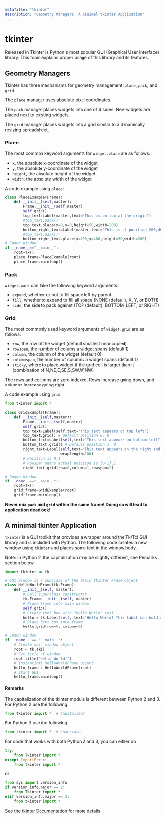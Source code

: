 ```yaml
---
metaTitle: "tkinter"
description: "Geometry Managers, A minimal tkinter Application"
---
```


# tkinter


Released in Tkinter is Python's most popular GUI (Graphical User Interface) library. This topic explains proper usage of this library and its features.



## Geometry Managers


Tkinter has three mechanisms for geometry management: `place`, `pack`, and `grid`.

The `place` manager uses absolute pixel coordinates.

The `pack` manager places widgets into one of 4 sides. New widgets are placed next to existing widgets.

The `grid` manager places widgets into a grid similar to a dynamically resizing spreadsheet.

### Place

The most common keyword arguments for `widget.place` are as follows:

- `x`, the absolute x-coordinate of the widget
- `y`, the absolute y-coordinate of the widget
- `height`, the absolute height of the widget
- `width`, the absolute width of the widget

A code example using `place`:

```py
class PlaceExample(Frame):
    def __init__(self,master):
        Frame.__init__(self,master)
        self.grid()
        top_text=Label(master,text="This is on top at the origin")
        #top_text.pack()
        top_text.place(x=0,y=0,height=50,width=200)
        bottom_right_text=Label(master,text="This is at position 200,400")
        #top_text.pack()
        bottom_right_text.place(x=200,y=400,height=50,width=200)
# Spawn Window
if __name__=="__main__":
    root=Tk()
    place_frame=PlaceExample(root)
    place_frame.mainloop()

```

### Pack

`widget.pack` can take the following keyword arguments:

- `expand`, whether or not to fill space left by parent
- `fill`, whether to expand to fill all space (NONE (default), X, Y, or BOTH)
- `side`, the side to pack against (TOP (default), BOTTOM, LEFT, or RIGHT)

### Grid

The most commonly used keyword arguments of `widget.grid` are as follows:

- `row`, the row of the widget (default smallest unoccupied)
- `rowspan`, the number of colums a widget spans (default 1)
- `column`, the column of the widget (default 0)
- `columnspan`, the number of columns a widget spans (default 1)
- `sticky`, where to place widget if the grid cell is larger than it (combination of N,NE,E,SE,S,SW,W,NW)

The rows and columns are zero indexed. Rows increase going down, and columns increase going right.

A code example using `grid`:

```py
from tkinter import *

class GridExample(Frame):
    def __init__(self,master):
        Frame.__init__(self,master)
        self.grid()
        top_text=Label(self,text="This text appears on top left")
        top_text.grid() # Default position 0, 0
        bottom_text=Label(self,text="This text appears on bottom left")
        bottom_text.grid() # Default position 1, 0
        right_text=Label(self,text="This text appears on the right and spans both rows",
                         wraplength=100)
        # Position is 0,1
        # Rowspan means actual position is [0-1],1
        right_text.grid(row=0,column=1,rowspan=2)

# Spawn Window
if __name__=="__main__":
    root=Tk()
    grid_frame=GridExample(root)
    grid_frame.mainloop()

```

**Never mix `pack` and `grid` within the same frame! Doing so will lead to application deadlock!**



## A minimal tkinter Application


`tkinter` is a GUI toolkit that provides a wrapper around the Tk/Tcl GUI library and is included with Python. The following code creates a new window using `tkinter` and places some text in the window body.

> 
Note: In Python 2, the capitalization may be slightly different, see Remarks section below.


```py
import tkinter as tk

# GUI window is a subclass of the basic tkinter Frame object
class HelloWorldFrame(tk.Frame):
    def __init__(self, master):
        # Call superclass constructor
        tk.Frame.__init__(self, master)
        # Place frame into main window
        self.grid()
        # Create text box with "Hello World" text
        hello = tk.Label(self, text="Hello World! This label can hold strings!")
        # Place text box into frame
        hello.grid(row=0, column=0)

# Spawn window
if __name__ == "__main__":
    # Create main window object
    root = tk.Tk()
    # Set title of window
    root.title("Hello World!")
    # Instantiate HelloWorldFrame object
    hello_frame = HelloWorldFrame(root)
    # Start GUI
    hello_frame.mainloop()

```



#### Remarks


The capitalization of the tkinter module is different between Python 2 and 3. For Python 2 use the following:

```py
from Tkinter import *  # Capitalized

```

For Python 3 use the following:

```py
from tkinter import *  # Lowercase

```

For code that works with both Python 2 and 3, you can either do

```py
try:
    from Tkinter import *
except ImportError:
    from tkinter import *

```

or

```py
from sys import version_info
if version_info.major == 2:
    from Tkinter import *
elif version_info.major == 3:
    from tkinter import *

```

> 
See the [tkinter Documentation](https://stackoverflow.com/documentation/tkinter/) for more details



